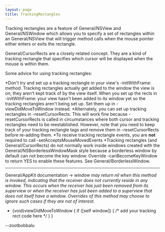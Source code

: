 ```yaml
---
layout: page
title: TrackingRectangles
---
```


Tracking rectangles are a feature of     General/NSView and     General/NSWindow which allows you to specify a set of rectangles within an     General/NSView that will trigger method calls when the mouse pointer either enters or exits the rectangle.

General/CursorRects are a closely related concept. They are a kind of tracking rectangle that specifies which cursor will be displayed when the mouse is within them.

Some advice for using tracking rectangles:


*Don't try and set up a tracking rectangle in your view's     -initWithFrame: method. Tracking rectangles actually
get added to the window the view is on, they aren't kept track of by the view itself. When you set up the rects in     -initWithFrame: 
your view hasn't been added to its window yet so the tracking rectangles aren't being set up. Set them up in     -viewDidMoveToWindow instead.
*Alternately, you can set up tracking rectangles in     -resetCursorRects. This will work fine because     -resetCursorRects is called in circumstances where both cursor and tracking rectangles need to be reestablished. However, note that you need to keep track of your tracking rectangle tags and remove them in     -resetCursorRects before re-adding them.
*To receive tracking rectangle events, you are **not** required to call     -setAcceptsMouseMovedEvents
*Tracking rectangles (and General/CursorRects) do not normally work inside windows created with the     General/NSBorderlessWindowMask style because a borderless window by default can not become the key window. Override     -canBecomeKeyWindow to return     YES to enable these features. See General/BorderlessWindow.


----

General/AppKit documentation -> *window may return nil when this method is invoked, indicating that the receiver does not currently reside in any window. This occurs when the receiver has just been removed from its superview or when the receiver has just been added to a superview that does not itself have a window. Overrides of this method may choose to ignore such cases if they are not of interest.*

    
- (void)viewDidMoveToWindow {
    if ([self window]) {
        /*
        add your tracking rect code here
        */
    }
}


--zootbobbalu
